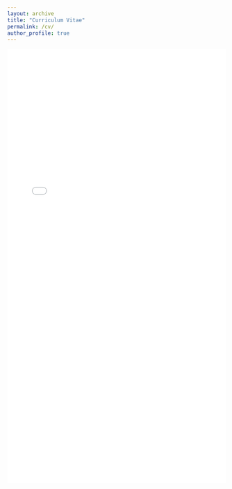 ```yaml
---
layout: archive
title: "Curriculum Vitae"
permalink: /cv/
author_profile: true
---
```


<iframe src="{{ '/files/Joonkyung_Kim_CV_20250830.pdf' | relative_url }}" width="100%" height="1000px" style="border: none;">
    This browser does not support PDFs. Please download the PDF to view it:
    <a href="{{ '/files/Joonkyung_Kim_CV_20250830.pdf' | relative_url }}">Download PDF</a>
</iframe>

